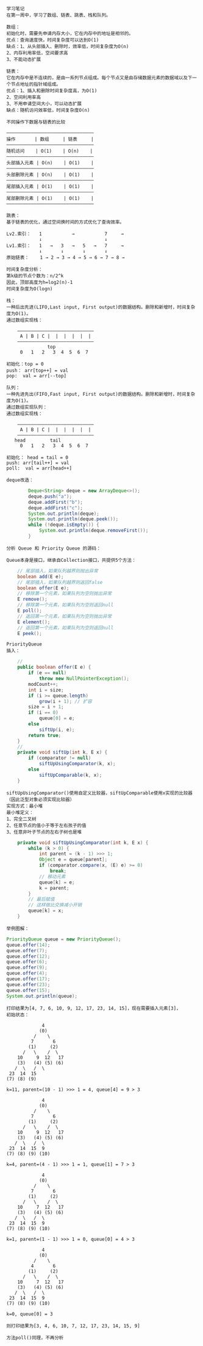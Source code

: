     学习笔记
    在第一周中，学习了数组、链表、跳表、栈和队列。

    数组：
    初始化时，需要先申请内存大小，它在内存中的地址是相邻的。
    优点：查询速度快，时间复杂度可以达到O(1)
    缺点：1、从头部插入、删除时，效率低，时间复杂度为O(n)
    2、内存利用率低，空间要求高
    3、不能动态扩展

    链表：
    它在内存中是不连续的，是由一系列节点组成。每个节点又是由存储数据元素的数据域以及下一个节点地址的指针域组成。
    优点：1、插入和删除时间复杂度高，为O(1)
    2、空间利用率高
    3、不用申请空间大小，可以动态扩展
    缺点：随机访问效率低，时间复杂度O(n)

    不同操作下数据与链表的比较
```
————————————————————————————————
操作       | 数组     | 链表     |
————————————————————————————————
随机访问    | O(1)    | O(n)    |
————————————————————————————————
头部插入元素 | O(n)    | O(1)    |
————————————————————————————————
头部删除元素 | O(n)    | O(1)    |
————————————————————————————————
尾部插入元素 | O(1)    | O(1)    |
————————————————————————————————
尾部删除元素 | O(1)    | O(1)    |
————————————————————————————————
```

    跳表：
    基于链表的优化，通过空间换时间的方式优化了查询效率。
```
Lv2.索引：   1           →           7     →
            ↓                       ↓
Lv1.索引：   1   →   3   →   5   →   7     →    
            ↓       ↓       ↓       ↓
原始链表：    1 → 2 → 3 → 4 → 5 → 6 → 7 → 8 → 
```
    时间复杂度分析：
    第k级的节点个数为：n/2^k
    因此，顶部高度为h=log2(n)-1
    时间复杂度为O(logn)

    栈：
    一种后出先进(LIFO,Last input, First output)的数据结构。删除和新增时，时间复杂度为O(1)。
    通过数组实现栈：
```
    ————————————————————————————
     A | B | C |  |  |  |  |  |
    ————————————————————————————    
               top
     0   1   2   3  4  5  6  7
```
    初始化：top = 0
    push： arr[top++] = val
    pop:  val = arr[--top]
 
    队列：
    一种先进先出(FIFO,Fast input, First output)的数据结构。删除和新增时，时间复杂度为O(1)。
    通过数组实现队列：
    通过数组实现栈：
```
    ————————————————————————————
     A | B | C |  |  |  |  |  |
    ————————————————————————————
   head         tail                   
     0   1   2   3  4  5  6  7
```
    初始化： head = tail = 0
    push: arr[tail++] = val
    poll:  val = arr[head++]

    deque改造：
```JAVA
        Deque<String> deque = new ArrayDeque<>();
        deque.push("a");
        deque.addFirst("b");
        deque.addFirst("c");
        System.out.println(deque);
        System.out.println(deque.peek());
        while (!deque.isEmpty()) {
            System.out.println(deque.removeFirst());
        }
``` 
      
    分析 Queue 和 Priority Queue 的源码：

    Queue本身是接口，继承自Collection接口，共提供5个方法：
```JAVA
    // 尾部插入，如果队列越界则抛出异常
    boolean add(E e);
    // 尾部插入，如果队列越界则返回false
    boolean offer(E e);
    // 移除第一个元素，如果队列为空则抛出异常
    E remove();
    // 移除第一个元素，如果队列为空则返回null
    E poll();
    // 返回第一个元素，如果队列为空则抛出异常
    E element();
    // 返回第一个元素，如果队列为空则返回null
    E peek();
```

    PriorityQueue
    插入：
```JAVA
    //
    public boolean offer(E e) {
        if (e == null)
            throw new NullPointerException();
        modCount++;
        int i = size;
        if (i >= queue.length)
            grow(i + 1); // 扩容
        size = i + 1;
        if (i == 0)
            queue[0] = e;
        else
            siftUp(i, e);
        return true;
    }
    //
    private void siftUp(int k, E x) {
        if (comparator != null)
            siftUpUsingComparator(k, x);
        else
            siftUpComparable(k, x);
    }
```

    siftUpUsingComparator()使用自定义比较器，siftUpComparable使用x实现的比较器（因此泛型对象必须实现比较器）
    实现方式：最小堆
    最小堆定义：
    1、完全二叉树
    2、任意节点的值小于等于左右孩子的值
    3、任意非叶子节点的左右子树也是堆
```JAVA
    private void siftUpUsingComparator(int k, E x) {
        while (k > 0) {
            int parent = (k - 1) >>> 1;
            Object e = queue[parent];
            if (comparator.compare(x, (E) e) >= 0)
                break;
            // 移动元素
            queue[k] = e;
            k = parent;
        }
        // 最后赋值
        // 这样做比交换减小开销
        queue[k] = x;
    }
```

    举例图解：
```JAVA
PriorityQueue queue = new PriorityQueue();
queue.offer(14);
queue.offer(7);
queue.offer(12);
queue.offer(6);
queue.offer(9);
queue.offer(4);
queue.offer(17);
queue.offer(23);
queue.offer(15);
System.out.println(queue);
```
    打印结果为[4, 7, 6, 10, 9, 12, 17, 23, 14, 15]，现在需要插入元素[3]，
    初始状态：
```
             4
            (0)
          /    \
         7       6
        (1)     (2)
      /   \    /  \
    10     9  12   17
    (3)   (4) (5) (6)
   /  \   /  \
 23  14  15  
(7) (8) (9) 
```
    k=11, parent=(10 - 1) >>> 1 = 4, queue[4] = 9 > 3
```
             4
            (0)
          /    \
         7       6
        (1)     (2)
      /   \    /  \
    10     9  12   17
    (3)   (4) (5) (6)
   /  \   /  \
 23  14  15  9
(7) (8) (9) (10)
```
    k=4, parent=(4 - 1) >>> 1 = 1, queue[1] = 7 > 3
```
             4
            (0)
          /    \
         7       6
        (1)     (2)
      /   \    /  \
    10     7  12   17
    (3)   (4) (5) (6)
   /  \   /  \
 23  14  15  9
(7) (8) (9) (10)
```

    k=1, parent=(1 - 1) >>> 1 = 0, queue[0] = 4 > 3
```
             4
            (0)
          /    \
         4       6
        (1)     (2)
      /   \    /  \
    10     7  12   17
    (3)   (4) (5) (6)
   /  \   /  \
 23  14  15  9
(7) (8) (9) (10)
```
    k=0, queue[0] = 3

    则打印结果为[3, 4, 6, 10, 7, 12, 17, 23, 14, 15, 9]

    方法poll()同理，不再分析








 
 
